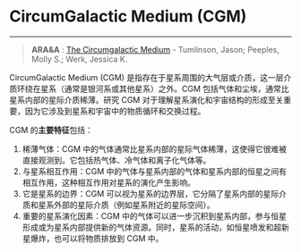# CircumGalactic Medium (CGM)
---
>**ARA&A** : [The Circumgalactic Medium](https://ui.adsabs.harvard.edu/abs/2017ARA%26A..55..389T/abstract) - Tumlinson, Jason; Peeples, Molly S.; Werk, Jessica K.

CircumGalactic Medium (CGM) 是指存在于星系周围的大气层或介质，这一层介质环绕在星系（通常是银河系或其他星系）之外。CGM 包括气体和尘埃，通常比星系内部的星际介质稀薄。研究 CGM 对于理解星系演化和宇宙结构的形成至关重要，因为它涉及到星系和宇宙中的物质循环和交换过程。

CGM 的**主要特征**包括：
1. 稀薄气体：CGM 中的气体通常比星系内部的星际气体稀薄，这使得它很难被直接观测到。它包括热气体、冷气体和离子化气体等。
2. 与星系相互作用：CGM 中的气体与星系内部的气体和星系内部的恒星之间有相互作用，这种相互作用对星系的演化产生影响。
3. 它是星系的边界：CGM 可以视为星系的边界层，它分隔了星系内部的星际介质和星系外部的星际介质（例如星系附近的星际空间）。
4. 重要的星系演化因素：CGM 中的气体可以进一步沉积到星系内部，参与恒星形成或为星系内部提供新的气体资源。同时，星系的活动，如恒星喷发和超新星爆炸，也可以将物质排放到 CGM 中。
